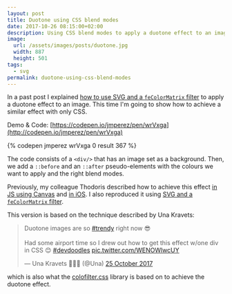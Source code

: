 ```yaml
---
layout: post
title: Duotone using CSS blend modes
date: 2017-10-26 08:15:00+02:00
description: Using CSS blend modes to apply a duotone effect to an image.
image:
  url: /assets/images/posts/duotone.jpg
  width: 887
  height: 501
tags:
  - svg
permalink: duotone-using-css-blend-modes
---
```


In a past post I explained [how to use SVG and a `feColorMatrix` filter](/duotone-using-fecolormatrix) to apply a duotone effect to an image. This time I'm going to show how to achieve a similar effect with only CSS.

<!-- more -->
Demo & Code: [https://codepen.io/jmperez/pen/wrVxga](http://codepen.io/jmperez/pen/wrVxga)

{% codepen jmperez wrVxga 0 result 367 %}

The code consists of a `<div/>` that has an image set as a background. Then, we add a `::before` and an `::after` pseudo-elements with the colours we want to apply and the right blend modes.

Previously, my colleague Thodoris described how to achieve this effect [in JS using Canvas](http://blog.72lions.com/blog/2015/7/7/duotone-in-js) and [in iOS](http://blog.72lions.com/blog/2015/7/18/duotone-in-ios). I also reproduced it using [SVG and a `feColorMatrix` filter](/duotone-using-fecolormatrix).

This version is based on the technique described by Una Kravets:

<blockquote class="twitter-tweet" data-lang="en-gb"><p lang="en" dir="ltr">Duotone images are so <a href="https://twitter.com/hashtag/trendy?src=hash&amp;ref_src=twsrc%5Etfw">#trendy</a> right now 😎<br><br>Had some airport time so I drew out how to get this effect w/one div in CSS 😊 <a href="https://twitter.com/hashtag/devdoodles?src=hash&amp;ref_src=twsrc%5Etfw">#devdoodles</a> <a href="https://t.co/WENOWlwcUY">pic.twitter.com/WENOWlwcUY</a></p>&mdash; Una Kravets 👩🏻‍💻 (@Una) <a href="https://twitter.com/Una/status/923231326420922368?ref_src=twsrc%5Etfw">25 October 2017</a></blockquote>
<script async src="https://platform.twitter.com/widgets.js" charset="utf-8"></script>

which is also what the [colofilter.css](http://lukyvj.github.io/colofilter.css/) library is based on to achieve the duotone effect.
